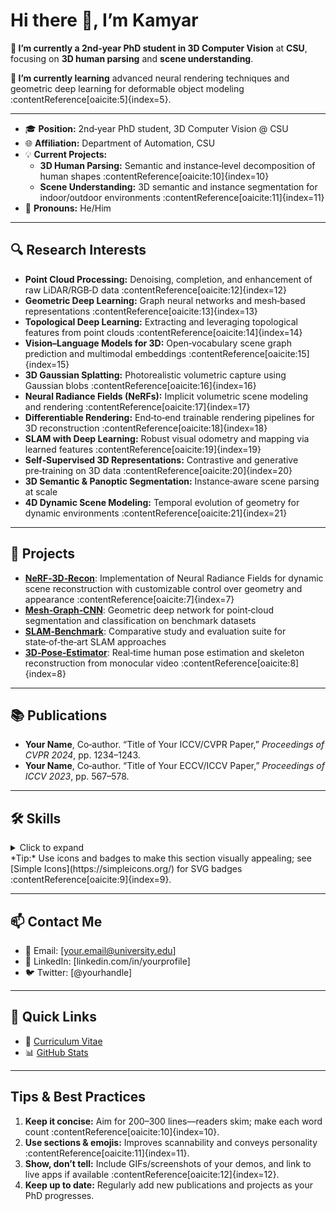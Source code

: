 

<!--
**kamyarothmanhamad/kamyarothmanhamad** is a ✨ _special_ ✨ repository because its `README.md` (this file) appears on your GitHub profile.

Here are some ideas to get you started:

- 🔭 I’m currently working on ...
- 🌱 I’m currently learning ...
- 👯 I’m looking to collaborate on ...
- 🤔 I’m looking for help with ...
- 💬 Ask me about ...
- 📫 How to reach me: ...
- 😄 Pronouns: ...
- ⚡ Fun fact: ...
-->


<!--
  ⚠️ Rename this file to README.md
  ⚠️ This repo’s name must exactly match your GitHub username to display this on your profile :contentReference[oaicite:3]{index=3}.
-->

# Hi there 👋, I’m Kamyar

**🔭 I’m currently a 2nd‑year PhD student in 3D Computer Vision** at **CSU**, focusing on **3D human parsing** and **scene understanding**.


**🌱 I’m currently learning** advanced neural rendering techniques and geometric deep learning for deformable object modeling :contentReference[oaicite:5]{index=5}.

---

- 🎓 **Position:** 2nd‑year PhD student, 3D Computer Vision @ CSU  
- 🌐 **Affiliation:** Department of Automation, CSU  
- 💡 **Current Projects:**  
  - **3D Human Parsing:** Semantic and instance‑level decomposition of human shapes :contentReference[oaicite:10]{index=10}  
  - **Scene Understanding:** 3D semantic and instance segmentation for indoor/outdoor environments :contentReference[oaicite:11]{index=11}  
- 💬 **Pronouns:** He/Him
  
---

## 🔍 Research Interests  
- **Point Cloud Processing:** Denoising, completion, and enhancement of raw LiDAR/RGB‑D data :contentReference[oaicite:12]{index=12}  
- **Geometric Deep Learning:** Graph neural networks and mesh‑based representations :contentReference[oaicite:13]{index=13}  
- **Topological Deep Learning:** Extracting and leveraging topological features from point clouds :contentReference[oaicite:14]{index=14}  
- **Vision–Language Models for 3D:** Open‑vocabulary scene graph prediction and multimodal embeddings :contentReference[oaicite:15]{index=15}  
- **3D Gaussian Splatting:** Photorealistic volumetric capture using Gaussian blobs :contentReference[oaicite:16]{index=16}  
- **Neural Radiance Fields (NeRFs):** Implicit volumetric scene modeling and rendering :contentReference[oaicite:17]{index=17}  
- **Differentiable Rendering:** End‑to‑end trainable rendering pipelines for 3D reconstruction :contentReference[oaicite:18]{index=18}  
- **SLAM with Deep Learning:** Robust visual odometry and mapping via learned features :contentReference[oaicite:19]{index=19}  
- **Self‑Supervised 3D Representations:** Contrastive and generative pre‑training on 3D data :contentReference[oaicite:20]{index=20}  
- **3D Semantic & Panoptic Segmentation:** Instance‑aware scene parsing at scale   
- **4D Dynamic Scene Modeling:** Temporal evolution of geometry for dynamic environments :contentReference[oaicite:21]{index=21}  


---

## 🚀 Projects  
<!-- For each project, link to the repo and include a one‑sentence description. -->
- [**NeRF‑3D‑Recon**](https://github.com/yourname/nerf-3d-recon): Implementation of Neural Radiance Fields for dynamic scene reconstruction with customizable control over geometry and appearance :contentReference[oaicite:7]{index=7}  
- [**Mesh‑Graph‑CNN**](https://github.com/yourname/mesh-graph-cnn): Geometric deep network for point‑cloud segmentation and classification on benchmark datasets  
- [**SLAM‑Benchmark**](https://github.com/yourname/slam-benchmark): Comparative study and evaluation suite for state‑of‑the‑art SLAM approaches  
- [**3D‑Pose‑Estimator**](https://github.com/yourname/3d-pose-estimator): Real‑time human pose estimation and skeleton reconstruction from monocular video :contentReference[oaicite:8]{index=8}  

---

## 📚 Publications  
- **Your Name**, Co‑author. “Title of Your ICCV/CVPR Paper,” *Proceedings of CVPR 2024*, pp. 1234–1243.  
- **Your Name**, Co‑author. “Title of Your ECCV/ICCV Paper,” *Proceedings of ICCV 2023*, pp. 567–578.  

---

## 🛠️ Skills  
<details>
<summary>Click to expand</summary>

- **Languages:** Python, C++, CUDA  
- **Frameworks:** PyTorch, TensorFlow, Open3D  
- **Tools:** Git, Docker, ROS  
- **Concepts:** Photogrammetry, SLAM, Neural Rendering, Geometric DL  

</details>  
*Tip:* Use icons and badges to make this section visually appealing; see [Simple Icons](https://simpleicons.org/) for SVG badges :contentReference[oaicite:9]{index=9}.

---

## 📫 Contact Me  
- 📧 Email: [your.email@university.edu]  
- 🔗 LinkedIn: [linkedin.com/in/yourprofile]  
- 🐦 Twitter: [@yourhandle]  

---

## 🔗 Quick Links  
- 📄 [Curriculum Vitae](https://your‑university.edu/yourcv.pdf)  
- 📊 [GitHub Stats](https://github.com/yourname/github-readme-stats)  

---

## Tips & Best Practices  
1. **Keep it concise:** Aim for 200–300 lines—readers skim; make each word count :contentReference[oaicite:10]{index=10}.  
2. **Use sections & emojis:** Improves scannability and conveys personality :contentReference[oaicite:11]{index=11}.  
3. **Show, don’t tell:** Include GIFs/screenshots of your demos, and link to live apps if available :contentReference[oaicite:12]{index=12}.  
4. **Keep up to date:** Regularly add new publications and projects as your PhD progresses.  
